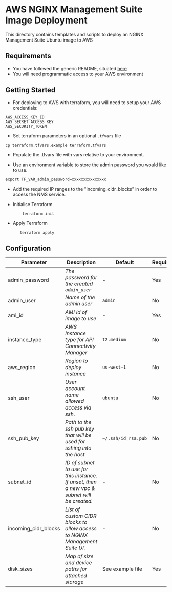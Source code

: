 # AWS NGINX Management Suite Image Deployment

This directory contains templates and scripts to deploy an NGINX Management Suite Ubuntu image to AWS

## Requirements

- You have followed the generic README, situated [here](../../../README.md)
- You will need programmatic access to your AWS environment

## Getting Started

- For deploying to AWS with terraform, you will need to setup your AWS credentials:

```shell
AWS_ACCESS_KEY_ID
AWS_SECRET_ACCESS_KEY
AWS_SECURITY_TOKEN
```

- Set terraform parameters in an optional `.tfvars` file

```shell
cp terraform.tfvars.example terraform.tfvars
```

- Populate the .tfvars file with vars relative to your environment.

- Use an environment variable to store the admin password you would like to use.

```
export TF_VAR_admin_password=xxxxxxxxxxxxxxx
```

- Add the required IP ranges to the "incoming_cidr_blocks" in order to access the NMS service.

- Initialise Terraform

  ```shell
      terraform init
  ```

- Apply Terraform

  ```shell
     terraform apply
  ```

## Configuration

| Parameter            | Description                                                                                 | Default             | Required |
| -------------------- | ------------------------------------------------------------------------------------------- | ------------------- | -------- |
| admin_password       | _The password for the created `admin_user`_                                                 | -                   | Yes      |
| admin_user           | _Name of the admin user_                                                                    | `admin`             | No       |
| ami_id               | _AMI Id of image to use_                                                                    | -                   | Yes      |
| instance_type        | _AWS Instance type for API Connectivity Manager_                                            | `t2.medium`         | No       |
| aws_region           | _Region to deploy instance_                                                                 | `us-west-1`         | No       |
| ssh_user             | _User account name allowed access via ssh._                                                 | `ubuntu`            | No       |
| ssh_pub_key          | _Path to the ssh pub key that will be used for sshing into the host_                        | `~/.ssh/id_rsa.pub` | No       |
| subnet_id            | _ID of subnet to use for this instance. If unset, then a new vpc & subnet will be created._ | -                   | No       |
| incoming_cidr_blocks | _List of custom CIDR blocks to allow access to NGINX Management Suite UI._                  | -                   | No       |
| disk_sizes           | _Map of size and device paths for attached storage_                                         | See example file    | Yes      |
